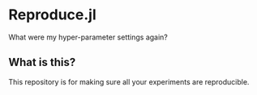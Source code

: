 # Reproduce.jl
What were my hyper-parameter settings again?



## What is this?

This repository is for making sure all your experiments are reproducible.

